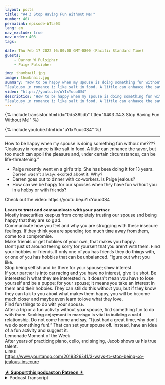 ```yaml
---
layout: posts
title: "#4.3 Stop Having Fun Without Me!"
number: 403
permalink: episode-WTL403
lang: en
nav_exclude: true
nav_order: 403
tags:

date: Thu Feb 17 2022 06:00:00 GMT-0800 (Pacific Standard Time)
guests:
    - Darren W Pulsipher
    - Paige Pulsipher

img: thumbnail.jpg
image: thumbnail.jpg
summary: "How to be happy when my spouse is doing something fun without me????
“Jealousy in romance is like salt in food. A little can enhance the savor, but too much can spoil the pleasure and, under certain circumstances, can be life-threatening.” "
video: "https://youtu.be/uYIxYuuo0S4"
description: "How to be happy when my spouse is doing something fun without me????
“Jealousy in romance is like salt in food. A little can enhance the savor, but too much can spoil the pleasure and, under certain circumstances, can be life-threatening.” "
---
```


<div>
{% include transistor.html id="0d539bdb" title="#403 #4.3 Stop Having Fun Without Me!" %}

{% include youtube.html id="uYIxYuuo0S4" %}
</div>

---

<html><head></head><body><div>How to be happy when my spouse is doing something fun without me????</div><div>“Jealousy in romance is like salt in food. A little can enhance the savor, but too much can spoil the pleasure and, under certain circumstances, can be life-threatening.”&nbsp;</div><ul><li>Paige recently went on a girl’s trip. She has been doing it for 18 years. Darren wasn't always excited about it. Why?&nbsp;</li><li>Darren goes out to dinner with co-workers. Is Paige jealous?</li><li>How can we be happy for our spouses when they have fun without you in a hobby or with friends?</li></ul><div>Check out the video: https://youtu.be/uYIxYuuo0S4<br><br></div><div><strong>Learn to trust and communicate with your partner.</strong></div><div>Mostly insecurities keep us from completely trusting our spouse and being happy that they are so glad.</div><div>Communicate how you feel and why you are struggling with these insecure feelings. If they think you are spending too much time away from them, come to a compromise.</div><div>Make friends or get hobbies of your own, that makes you happy.</div><div>Don’t just sit around feeling sorry for yourself that you aren’t with them. Find your hobbies or friends. If only one of you has friends they do things with, or one of you has hobbies that can be unbalanced. Figure out what you like.&nbsp;</div><div>Stop being selfish and be there for your spouse; show interest.</div><div>If your partner is into car racing and you have no interest, give it a shot. Be interested in what they are interested in. It doesn't mean you have to lose yourself and be a puppet for your spouse; it means you take an interest in them and their hobbies. They can still do this without you, but if they know they can talk to you about what makes them happy, you will be become much closer and maybe even learn to love what they love.</div><div>Find fun things to do with your spouse.</div><div>After a trip or a fun activity without your spouse, find something fun to do with them. Seeking enjoyment in marriage is vital to building a solid relationship. Do not come home and say, “I just had a great time, why don’t we do something fun!.” That can set your spouse off. Instead, have an idea of a fun activity and suggest it.</div><div>Lemonade Moment of the Week</div><div>After years of practicing piano, cello, and singing, Jacob shows us his true talent.</div><div>Links</div><div><a href="https://www.yourtango.com/2019326841/3-ways-to-stop-being-so-jealous-insecure">https://www.yourtango.com/2019326841/3-ways-to-stop-being-so-jealous-insecure</a></div><div><br></div>
<strong>
  <a href="https://www.patreon.com/wheresthelemonade" target="_donate" rel="payment" title="★ Support this podcast on Patreon ★">★ Support this podcast on Patreon ★</a>
</strong></body></html>

<details>
<summary> Podcast Transcript </summary>

<p></p>

</details>
